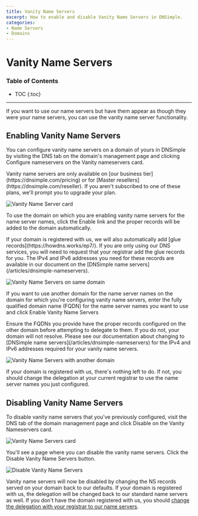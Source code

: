 ```yaml
---
title: Vanity Name Servers
excerpt: How to enable and disable Vanity Name Servers in DNSimple.
categories:
- Name Servers
- Domains
---
```


# Vanity Name Servers

### Table of Contents

* TOC
{:toc}

---

If you want to use our name servers but have them appear as though they were your name servers, you can use the vanity name server functionality.

## Enabling Vanity Name Servers

You can configure vanity name servers on a domain of yours in DNSimple by visiting the <label>DNS</label> tab on the domain's management page and clicking <label>Configure nameservers</label> on the <label>Vanity nameservers</label> card.

<info>
Vanity name servers are only available on [our business tier](https://dnsimple.com/pricing) or for [Master resellers](https://dnsimple.com/reseller). If you aren't subscribed to one of these plans, we'll prompt you to upgrade your plan.
</info>

![Vanity Name Server card](/files/vanity-name-servers-card-enable.png)

To use the domain on which you are enabling vanity name servers for the name server names, click the <label>Enable</label> link and the proper records will be added to the domain automatically.

<note>
If your domain is registered with us, we will also automatically add [glue records](https://howdns.works/ep7/). If you are only using our DNS services, you will need to request that your registrar add the glue records for you. The IPv4 and IPv6 addresses you need for these records are available in our document on the [DNSimple name servers](/articles/dnsimple-nameservers).
</note>

![Vanity Name Servers on same domain](/files/vanity-name-servers-same-domain.png)

If you want to use another domain for the name server names on the domain for which you're configuring vanity name servers,  enter the fully qualified domain name (FQDN) for the name server names you want to use and click <label>Enable Vanity Name Servers</label>

<warning>
Ensure the FQDNs you provide have the proper records configured on the other domain before attempting to delegate to them. If you do not, your domain will not resolve. Please see our documentation about changing to [DNSimple name servers](/articles/dnsimple-nameservers) for the IPv4 and IPv6 addresses required for your vanity name servers.
</warning>

![Vanity Name Servers with another domain](/files/vanity-name-servers-other-domain.png)

If your domain is registered with us, there's nothing left to do. If not, you should change the delegation at your current registrar to use the name server names you just configured.

## Disabling Vanity Name Servers

To disable vanity name servers that you've previously configured, visit the <label>DNS</label> tab of the domain management page and click <label>Disable</label> on the <label>Vanity Nameservers</label> card.

![Vanity Name Servers card](/files/vanity-name-servers-card-disable.png)

You'll see a page where you can disable the vanity name servers. Click the <label>Disable Vanity Name Servers</label> button.

![Disable Vanity Name Servers](/files/vanity-name-servers-disable.png)

Vanity name servers will now be disabled by changing the NS records served on your domain back to our defaults. If your domain is registered with us, the delegation will be changed back to our standard name servers as well. If you don't have the domain registered with us, you should [change the delegation with your registrar to our name servers](http://support.dnsimple.com/articles/delegating-dnsimple-hosted).
